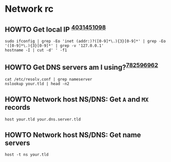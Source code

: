 # Network rc

## HOWTO Get local IP <sup>[4031451098][]</sup>

    sudo ifconfig | grep -Eo 'inet (addr:)?([0-9]*\.){3}[0-9]*' | grep -Eo '([0-9]*\.){3}[0-9]*' | grep -v '127.0.0.1'
    hostname -I | cut -d' ' -f1

[4031451098]: https://stackoverflow.com/questions/13322485/how-to-get-the-primary-ip-address-of-the-local-machine-on-linux-and-os-x

## HOWTO Get DNS servers am I using?<sup>[782596962][]</sup>

    cat /etc/resolv.conf | grep nameserver
    nslookup your.tld | head -n2

[782596962]: https://unix.stackexchange.com/questions/28941/what-dns-servers-am-i-using

## HOWTO Network host NS/DNS: Get `A` and `MX` records

    host your.tld your.dns.server.tld

## HOWTO Network host NS/DNS: Get name servers

    host -t ns your.tld
